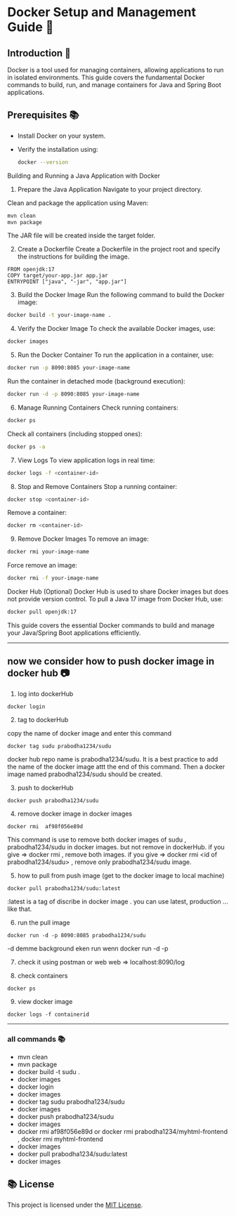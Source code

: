 # Docker Setup and Management Guide 🚀

## Introduction  🌟
Docker is a tool used for managing containers, allowing applications to run in isolated environments. This guide covers the fundamental Docker commands to build, run, and manage containers for Java and Spring Boot applications.

## Prerequisites  📚
- Install Docker on your system.
- Verify the installation using:
  
  ```sh
  docker --version
Building and Running a Java Application with Docker

1. Prepare the Java Application
Navigate to your project directory.

Clean and package the application using Maven:

```sh
mvn clean
mvn package
```
The JAR file will be created inside the target folder.

2. Create a Dockerfile
Create a Dockerfile in the project root and specify the instructions for building the image. 
```
FROM openjdk:17
COPY target/your-app.jar app.jar
ENTRYPOINT ["java", "-jar", "app.jar"]
```
3. Build the Docker Image
Run the following command to build the Docker image:

```sh
docker build -t your-image-name .
```
4. Verify the Docker Image
To check the available Docker images, use:

```sh
docker images
```
5. Run the Docker Container
To run the application in a container, use:

```sh
docker run -p 8090:8085 your-image-name
```
Run the container in detached mode (background execution):

```sh
docker run -d -p 8090:8085 your-image-name
```
6. Manage Running Containers
Check running containers:

```sh
docker ps
```
Check all containers (including stopped ones):

```sh
docker ps -a
```
7. View Logs
To view application logs in real time:

```sh
docker logs -f <container-id>
```
8. Stop and Remove Containers
Stop a running container:

```sh
docker stop <container-id>
```
Remove a container:

```sh
docker rm <container-id>
```
9. Remove Docker Images
To remove an image:

```sh
docker rmi your-image-name
```
Force remove an image:

```sh
docker rmi -f your-image-name
```
Docker Hub (Optional)
Docker Hub is used to share Docker images but does not provide version control. To pull a Java 17 image from Docker Hub, use:

```sh
docker pull openjdk:17
```
This guide covers the essential Docker commands to build and manage your Java/Spring Boot applications efficiently.


---

## now we consider how to push docker image in docker hub  📷

1. log into dockerHub
```
docker login
```

2. tag to dockerHub

copy the name of docker image and enter this command
```
docker tag sudu prabodha1234/sudu
```

docker hub repo name is prabodha1234/sudu.
It is a best practice to add the name of the docker image attt the end of this command.
Then a docker image named prabodha1234/sudu should be created.



3. push to dockerHub
```
docker push prabodha1234/sudu
```

4. remove docker image in docker images
```
docker rmi  af98f056e89d 
```
This command is use to remove both docker images of sudu , prabodha1234/sudu in docker images.
but not remove in dockerHub.
if you give  =>  docker rmi <id of sudu>  , remove both images.
if you give  =>  docker rmi <id of prabodha1234/sudu>   ,  remove only prabodha1234/sudu image.


5. how to pull from push image
(get to the docker image to local machine)
```
docker pull prabodha1234/sudu:latest
```
:latest is a tag of discribe in docker image . 
you can use latest, production ... like that.


6. run the pull image
```
docker run -d -p 8090:8085 prabodha1234/sudu
```

-d demme background eken run wenn
docker run -d -p <other port> <docker image run port> <dockerhub image name>


7. check it using postman or web
web   => localhost:8090/log


8. check containers

```
docker ps
```


9. view docker image
```
docker logs -f containerid
```


---


### all commands 📚

- mvn clean
- mvn package
- docker build -t sudu .
- docker images
- docker login
- docker images
- docker tag sudu prabodha1234/sudu
- docker images
- docker push prabodha1234/sudu
- docker images
- docker rmi  af98f056e89d    or    docker rmi prabodha1234/myhtml-frontend , docker rmi myhtml-frontend
- docker images
- docker pull prabodha1234/sudu:latest
- docker images




## 📚 License

This project is licensed under the [MIT License](LICENSE).


